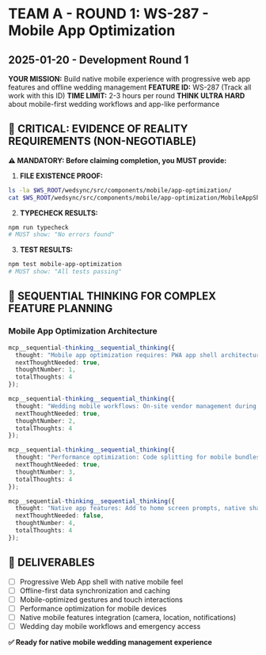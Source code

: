 # TEAM A - ROUND 1: WS-287 - Mobile App Optimization
## 2025-01-20 - Development Round 1

**YOUR MISSION:** Build native mobile experience with progressive web app features and offline wedding management
**FEATURE ID:** WS-287 (Track all work with this ID)
**TIME LIMIT:** 2-3 hours per round
**THINK ULTRA HARD** about mobile-first wedding workflows and app-like performance

## 🚨 CRITICAL: EVIDENCE OF REALITY REQUIREMENTS (NON-NEGOTIABLE)

**⚠️ MANDATORY: Before claiming completion, you MUST provide:**

1. **FILE EXISTENCE PROOF:**
```bash
ls -la $WS_ROOT/wedsync/src/components/mobile/app-optimization/
cat $WS_ROOT/wedsync/src/components/mobile/app-optimization/MobileAppShell.tsx | head -20
```

2. **TYPECHECK RESULTS:**
```bash
npm run typecheck
# MUST show: "No errors found"
```

3. **TEST RESULTS:**
```bash
npm test mobile-app-optimization
# MUST show: "All tests passing"
```

## 🧠 SEQUENTIAL THINKING FOR COMPLEX FEATURE PLANNING

### Mobile App Optimization Architecture
```typescript
mcp__sequential-thinking__sequential_thinking({
  thought: "Mobile app optimization requires: PWA app shell architecture, offline-first data synchronization, native mobile gestures and animations, bottom navigation for thumb reach, swipe-based interactions, pull-to-refresh functionality, background sync capabilities, push notification system.",
  nextThoughtNeeded: true,
  thoughtNumber: 1,
  totalThoughts: 4
});

mcp__sequential-thinking__sequential_thinking({
  thought: "Wedding mobile workflows: On-site vendor management during wedding setup, offline photo uploads from venue, real-time timeline updates during wedding day, guest check-in system with QR codes, emergency contact access, vendor coordination messaging, timeline adjustments in real-time.",
  nextThoughtNeeded: true,
  thoughtNumber: 2,
  totalThoughts: 4
});

mcp__sequential-thinking__sequential_thinking({
  thought: "Performance optimization: Code splitting for mobile bundles, lazy loading of non-critical components, image optimization with WebP/AVIF, service worker caching strategies, background sync for form submissions, local storage optimization, battery-efficient animations.",
  nextThoughtNeeded: true,
  thoughtNumber: 3,
  totalThoughts: 4
});

mcp__sequential-thinking__sequential_thinking({
  thought: "Native app features: Add to home screen prompts, native sharing capabilities, camera integration for photos, location services for venues, biometric authentication, native notifications, accelerometer for gesture controls, haptic feedback for interactions.",
  nextThoughtNeeded: false,
  thoughtNumber: 4,
  totalThoughts: 4
});
```

## 🎯 DELIVERABLES
- [ ] Progressive Web App shell with native mobile feel
- [ ] Offline-first data synchronization and caching
- [ ] Mobile-optimized gestures and touch interactions
- [ ] Performance optimization for mobile devices
- [ ] Native mobile features integration (camera, location, notifications)
- [ ] Wedding day mobile workflows and emergency access

**✅ Ready for native mobile wedding management experience**